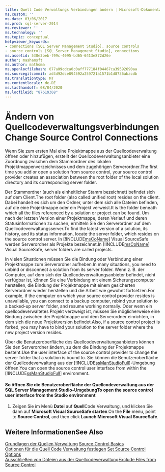 ```yaml
---
title: Quell Code Verwaltungs Verbindungen ändern | Microsoft-Dokumentation
ms.custom: ''
ms.date: 03/06/2017
ms.prod: sql-server-2014
ms.reviewer: ''
ms.technology: ''
ms.topic: conceptual
helpviewer_keywords:
- connections [SQL Server Management Studio], source controls
- source controls [SQL Server Management Studio], connections
ms.assetid: 538e3beb-f99c-4095-bd65-6413e872d26e
author: mashamsft
ms.author: mathoma
ms.openlocfilehash: 077a09cdca0c0aff777184f04467ca39592690aa
ms.sourcegitcommit: ad4d92dce894592a259721a1571b1d8736abacdb
ms.translationtype: MT
ms.contentlocale: de-DE
ms.lasthandoff: 08/04/2020
ms.locfileid: "87619368"
---
```

# <a name="change-source-control-connections"></a><span data-ttu-id="7e524-102">Ändern von Quellcodeverwaltungsverbindungen</span><span class="sxs-lookup"><span data-stu-id="7e524-102">Change Source Control Connections</span></span>
  <span data-ttu-id="7e524-103">Wenn Sie zum ersten Mal eine Projektmappe aus der Quellcodeverwaltung öffnen oder hinzufügen, erstellt der Quellcodeverwaltungsanbieter eine Zuordnung zwischen dem Stammordner des lokalen Projektmappenverzeichnisses und dem zugehörigen Serverordner.</span><span class="sxs-lookup"><span data-stu-id="7e524-103">The first time you add or open a solution from source control, your source control provider creates an association between the root folder of the local solution directory and its corresponding server folder.</span></span>  
  
 <span data-ttu-id="7e524-104">Der Stammordner (auch als einheitlicher Stamm bezeichnet) befindet sich auf dem Client.</span><span class="sxs-lookup"><span data-stu-id="7e524-104">The root folder (also called unified root) resides on the client.</span></span> <span data-ttu-id="7e524-105">Dabei handelt es sich um den Ordner, unter dem sich alle Dateien befinden, auf die eine Projektmappe oder ein Projekt verweist.</span><span class="sxs-lookup"><span data-stu-id="7e524-105">It is the folder beneath which all the files referenced by a solution or project can be found.</span></span> <span data-ttu-id="7e524-106">Um nach der letzten Version einer Projektmappe, deren Verlauf und deren Statusinformationen zu suchen, ermitteln Sie den Serverordner auf dem Quellcodeverwaltungsserver.</span><span class="sxs-lookup"><span data-stu-id="7e524-106">To find the latest version of a solution, its history, and its status information, locate the server folder, which resides on the source control server.</span></span> <span data-ttu-id="7e524-107">In [!INCLUDE[msCoName](../includes/msconame-md.md)] Visual SourceSafe werden Serverordner als Projekte bezeichnet.</span><span class="sxs-lookup"><span data-stu-id="7e524-107">In [!INCLUDE[msCoName](../includes/msconame-md.md)] Visual SourceSafe, server folders are called projects.</span></span>  
  
 <span data-ttu-id="7e524-108">In vielen Situationen müssen Sie die Bindung oder Verbindung einer Projektmappe zum Serverordner aufheben.</span><span class="sxs-lookup"><span data-stu-id="7e524-108">In many situations, you need to unbind or disconnect a solution from its server folder.</span></span> <span data-ttu-id="7e524-109">Wenn z. B. der Computer, auf dem sich der Quellcodeverwaltungsanbieter befindet, nicht verfügbar ist, können Sie eine Verbindung mit einem Sicherungscomputer herstellen, die Bindung der Projektmappe mit einem gesicherten Serverordner wieder herstellen und die Arbeit wie gewohnt fortsetzen.</span><span class="sxs-lookup"><span data-stu-id="7e524-109">For example, if the computer on which your source control provider resides is unavailable, you can connect to a backup computer, rebind your solution to a backed-up server folder, and resume working normally.</span></span> <span data-ttu-id="7e524-110">Oder wenn ein quellcodeverwaltetes Projekt verzweigt ist, müssen Sie möglicherweise eine Bindung zwischen der Projektmappe und dem Serverordner einrichten, in dem sich die neue Projektversion befindet.</span><span class="sxs-lookup"><span data-stu-id="7e524-110">Also, if a source control project is forked, you may have to bind your solution to the server folder where the new project version resides.</span></span>  
  
 <span data-ttu-id="7e524-111">Über die Benutzeroberfläche des Quellcodeverwaltungsanbieters können Sie den Serverordner ändern, zu dem die Bindung der Projektmappe besteht.</span><span class="sxs-lookup"><span data-stu-id="7e524-111">Use the user interface of the source control provider to change the server folder that a solution is bound to.</span></span> <span data-ttu-id="7e524-112">Sie können die Benutzeroberfläche der Quellcodeverwaltung aus der [!INCLUDE[ssManStudioFull](../includes/ssmanstudiofull-md.md)]-Umgebung öffnen.</span><span class="sxs-lookup"><span data-stu-id="7e524-112">You can open the source control user interface from within the [!INCLUDE[ssManStudioFull](../includes/ssmanstudiofull-md.md)] environment.</span></span>  
  
#### <a name="to-open-the-source-control-user-interface-from-the-studio-environment"></a><span data-ttu-id="7e524-113">So öffnen Sie die Benutzeroberfläche der Quellcodeverwaltung aus der SQL Server Management Studio-Umgebung</span><span class="sxs-lookup"><span data-stu-id="7e524-113">To open the source control user interface from the Studio environment</span></span>  
  
1.  <span data-ttu-id="7e524-114">Zeigen Sie im Menü **Datei** auf **Quell**Code Verwaltung, und klicken Sie dann auf **Microsoft Visual SourceSafe starten**.</span><span class="sxs-lookup"><span data-stu-id="7e524-114">On the **File** menu, point to **Source Control**, and then click **Launch Microsoft Visual SourceSafe**.</span></span>  
  
## <a name="see-also"></a><span data-ttu-id="7e524-115">Weitere Informationen</span><span class="sxs-lookup"><span data-stu-id="7e524-115">See Also</span></span>  
 <span data-ttu-id="7e524-116">[Grundlagen der Quellen Verwaltung](../../2014/database-engine/source-control-basics.md) </span><span class="sxs-lookup"><span data-stu-id="7e524-116">[Source Control Basics](../../2014/database-engine/source-control-basics.md) </span></span>  
 <span data-ttu-id="7e524-117">[Optionen für die Quell Code Verwaltung festlegen](../../2014/database-engine/set-source-control-options.md) </span><span class="sxs-lookup"><span data-stu-id="7e524-117">[Set Source Control Options](../../2014/database-engine/set-source-control-options.md) </span></span>  
 [<span data-ttu-id="7e524-118">Ausschließen von Dateien aus der Quellcodeverwaltung</span><span class="sxs-lookup"><span data-stu-id="7e524-118">Exclude Files from Source Control</span></span>](../../2014/database-engine/exclude-files-from-source-control.md)  
  
  

